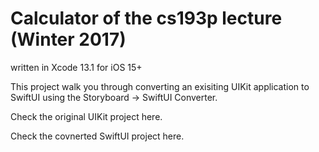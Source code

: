 # Calculator of the cs193p lecture (Winter 2017)

written in Xcode 13.1 for iOS 15+

This project walk you through converting an exisiting UIKit application to SwiftUI using the Storyboard -> SwiftUI Converter.

Check the original UIKit project here.

Check the covnerted SwiftUI project here.